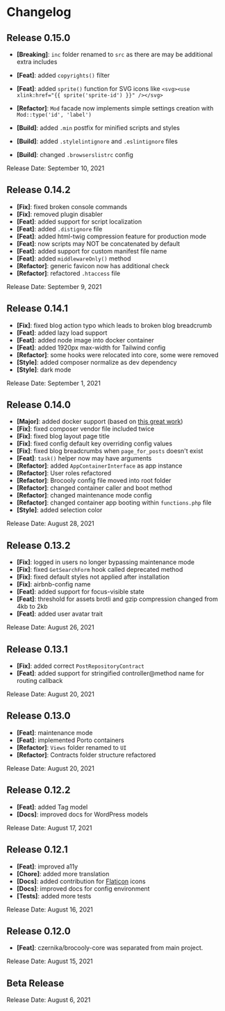# Changelog

## Release 0.15.0

* **[Breaking]**: `inc` folder renamed to `src` as there are may be additional extra includes

* **[Feat]**: added `copyrights()` filter
* **[Feat]**: added `sprite()` function for SVG icons like `<svg><use xlink:href="{{ sprite('sprite-id') }}" /></svg>`
* **[Refactor]**: `Mod` facade now implements simple settings creation with `Mod::type('id', 'label')`
* **[Build]**: added `.min` postfix for minified scripts and styles
* **[Build]**: added `.stylelintignore` and `.eslintignore` files
* **[Build]**: changed `.browserslistrc` config

Release Date: September 10, 2021

## Release 0.14.2

* **[Fix]**: fixed broken console commands
* **[Fix]**: removed plugin disabler
* **[Feat]**: added support for script localization
* **[Feat]**: added `.distignore` file
* **[Feat]**: added html-twig compression feature for production mode
* **[Feat]**: now scripts may NOT be concatenated by default
* **[Feat]**: added support for custom manifest file name
* **[Feat]**: added `middlewareOnly()` method
* **[Refactor]**: generic favicon now has additional check
* **[Refactor]**: refactored `.htaccess` file

Release Date: September 9, 2021

## Release 0.14.1

* **[Fix]**: fixed blog action typo which leads to broken blog breadcrumb
* **[Feat]**: added lazy load support
* **[Feat]**: added node image into docker container
* **[Feat]**: added 1920px max-width for Tailwind config
* **[Refactor]**: some hooks were relocated into core, some were removed
* **[Style]**: added composer normalize as dev dependency
* **[Style]**: dark mode

Release Date: September 1, 2021

## Release 0.14.0

* **[Major]**: added docker support (based on [this great work](https://github.com/urre/wordpress-nginx-docker-compose))
* **[Fix]**: fixed composer vendor file included twice
* **[Fix]**: fixed blog layout page title
* **[Fix]**: fixed config default key overriding config values
* **[Fix]**: fixed blog breadcrumbs when `page_for_posts` doesn't exist
* **[Feat]**: `task()` helper now may have arguments
* **[Refactor]**: added `AppContainerInterface` as app instance
* **[Refactor]**: User roles refactored
* **[Refactor]**: Brocooly config file moved into root folder
* **[Refactor]**: changed container caller and boot method
* **[Refactor]**: changed maintenance mode config
* **[Refactor]**: changed container app booting within `functions.php` file
* **[Style]**: added selection color

Release Date: August 28, 2021

## Release 0.13.2

* **[Fix]**: logged in users no longer bypassing maintenance mode
* **[Fix]**: fixed `GetSearchForm` hook called deprecated method
* **[Fix]**: fixed default styles not applied after installation
* **[Fix]**: airbnb-config name
* **[Feat]**: added support for focus-visible state
* **[Feat]**: threshold for assets brotli and gzip compression changed from 4kb to 2kb
* **[Feat]**: added user avatar trait

Release Date: August 26, 2021

## Release 0.13.1

* **[Fix]**: added correct `PostRepositoryContract`
* **[Feat]**: added support for stringified controller@method name for routing callback

Release Date: August 20, 2021

## Release 0.13.0

* **[Feat]**: maintenance mode
* **[Feat]**: implemented Porto containers
* **[Refactor]**: `Views` folder renamed to `UI`
* **[Refactor]**: Contracts folder structure refactored

Release Date: August 20, 2021

## Release 0.12.2

* **[Feat]**: added Tag model
* **[Docs]**: improved docs for WordPress models

Release Date: August 17, 2021

## Release 0.12.1

* **[Feat]**: improved a11y
* **[Chore]**: added more translation
* **[Docs]**: added contribution for [Flaticon](https://www.flaticon.com/) icons
* **[Docs]**: improved docs for config environment
* **[Tests]**: added more tests

Release Date: August 16, 2021

## Release 0.12.0

* **[Feat]**: czernika/brocooly-core was separated from main project.

Release Date: August 15, 2021

## Beta Release

Release Date: August 6, 2021
